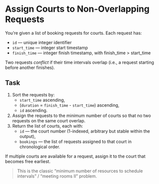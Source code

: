 # Assign Courts to Non-Overlapping Requests

You’re given a list of booking requests for courts. Each request has:

- `id` — unique integer identifier
- `start_time` — integer start timestamp
- `finish_time` — integer finish timestamp, with finish_time > start_time

Two requests *conflict* if their time intervals overlap (i.e., a request starting before another finishes).

## Task

1. Sort the requests by:
    - `start_time` ascending,
    - (`duration` = `finish_time` - `start_time`) ascending,
    - `id` ascending.
1. Assign the requests to the minimum number of courts so that no two requests on the same court overlap.
1. Return the list of courts, each with:
    - `id` — the court number (1-indexed, arbitrary but stable within the output),
    - `bookings` — the list of requests assigned to that court in chronological order.

If multiple courts are available for a request, assign it to the court that becomes free earliest.

> This is the classic “minimum number of resources to schedule intervals” / “meeting rooms II” problem.

